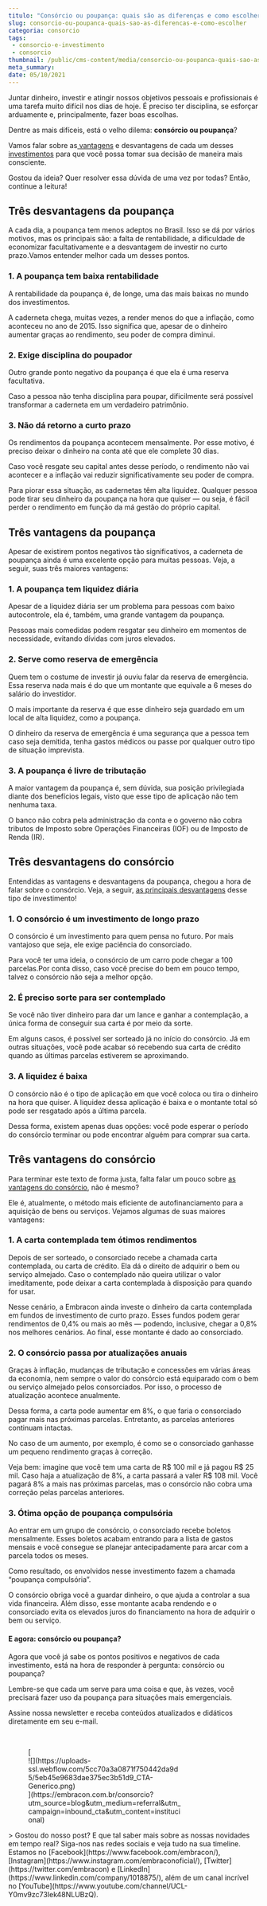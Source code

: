 ```yaml
---
titulo: "Consórcio ou poupança: quais são as diferenças e como escolher?"
slug: consorcio-ou-poupanca-quais-sao-as-diferencas-e-como-escolher
categoria: consorcio
tags:
 - consorcio-e-investimento
 - consorcio
thumbnail: /public/cms-content/media/consorcio-ou-poupanca-quais-sao-as-diferencas-e-como-escolher.jpg
meta_summary: 
date: 05/10/2021
---
```

Juntar dinheiro, investir e atingir nossos objetivos pessoais e profissionais é uma tarefa muito difícil nos dias de hoje. É preciso ter disciplina, se esforçar arduamente e, principalmente, fazer boas escolhas.

Dentre as mais difíceis, está o velho dilema: **consórcio ou poupança**?

Vamos falar sobre as[ vantagens](https://www.embracon.com.br/conhecaoconsorcio/quais-sao-as-vantagens-do-consorcio) e desvantagens de cada um desses [investimentos](https://www.embracon.com.br/blog/8-motivos-que-comprovam-que-consorcio-e-investimento) para que você possa tomar sua decisão de maneira mais consciente.

Gostou da ideia? Quer resolver essa dúvida de uma vez por todas? Então, continue a leitura!

Três desvantagens da poupança
-----------------------------

A cada dia, a poupança tem menos adeptos no Brasil. Isso se dá por vários motivos, mas os principais são: a falta de rentabilidade, a dificuldade de economizar facultativamente e a desvantagem de investir no curto prazo.Vamos entender melhor cada um desses pontos.

### 1. A poupança tem baixa rentabilidade

A rentabilidade da poupança é, de longe, uma das mais baixas no mundo dos investimentos.

A caderneta chega, muitas vezes, a render menos do que a inflação, como aconteceu no ano de 2015. Isso significa que, apesar de o dinheiro aumentar graças ao rendimento, seu poder de compra diminui.

### 2. Exige disciplina do poupador

Outro grande ponto negativo da poupança é que ela é uma reserva facultativa.

Caso a pessoa não tenha disciplina para poupar, dificilmente será possível transformar a caderneta em um verdadeiro patrimônio.

### 3. Não dá retorno a curto prazo

Os rendimentos da poupança acontecem mensalmente. Por esse motivo, é preciso deixar o dinheiro na conta até que ele complete 30 dias.

Caso você resgate seu capital antes desse período, o rendimento não vai acontecer e a inflação vai reduzir significativamente seu poder de compra.

Para piorar essa situação, as cadernetas têm alta liquidez. Qualquer pessoa pode tirar seu dinheiro da poupança na hora que quiser — ou seja, é fácil perder o rendimento em função da má gestão do próprio capital.

Três vantagens da poupança
--------------------------

Apesar de existirem pontos negativos tão significativos, a caderneta de poupança ainda é uma excelente opção para muitas pessoas. Veja, a seguir, suas três maiores vantagens:

### 1. A poupança tem liquidez diária

Apesar de a liquidez diária ser um problema para pessoas com baixo autocontrole, ela é, também, uma grande vantagem da poupança.

Pessoas mais comedidas podem resgatar seu dinheiro em momentos de necessidade, evitando dívidas com juros elevados.

### 2. Serve como reserva de emergência

Quem tem o costume de investir já ouviu falar da reserva de emergência. Essa reserva nada mais é do que um montante que equivale a 6 meses do salário do investidor.

O mais importante da reserva é que esse dinheiro seja guardado em um local de alta liquidez, como a poupança.

O dinheiro da reserva de emergência é uma segurança que a pessoa tem caso seja demitida, tenha gastos médicos ou passe por qualquer outro tipo de situação imprevista.

### 3. A poupança é livre de tributação

A maior vantagem da poupança é, sem dúvida, sua posição privilegiada diante dos benefícios legais, visto que esse tipo de aplicação não tem nenhuma taxa.

O banco não cobra pela administração da conta e o governo não cobra tributos de Imposto sobre Operações Financeiras (IOF) ou de Imposto de Renda (IR).

Três desvantagens do consórcio
------------------------------

Entendidas as vantagens e desvantagens da poupança, chegou a hora de falar sobre o consórcio. Veja, a seguir, [as principais desvantagens](https://www.embracon.com.br/conhecaoconsorcio/quais-sao-as-vantagens-do-consorcio) desse tipo de investimento!

### 1. O consórcio é um investimento de longo prazo

O consórcio é um investimento para quem pensa no futuro. Por mais vantajoso que seja, ele exige paciência do consorciado.

Para você ter uma ideia, o consórcio de um carro pode chegar a 100 parcelas.Por conta disso, caso você precise do bem em pouco tempo, talvez o consórcio não seja a melhor opção.

### 2. É preciso sorte para ser contemplado

Se você não tiver dinheiro para dar um lance e ganhar a contemplação, a única forma de conseguir sua carta é por meio da sorte.

Em alguns casos, é possível ser sorteado já no início do consórcio. Já em outras situações, você pode acabar só recebendo sua carta de crédito quando as últimas parcelas estiverem se aproximando.

### 3. A liquidez é baixa

O consórcio não é o tipo de aplicação em que você coloca ou tira o dinheiro na hora que quiser. A liquidez dessa aplicação é baixa e o montante total só pode ser resgatado após a última parcela.

Dessa forma, existem apenas duas opções: você pode esperar o período do consórcio terminar ou pode encontrar alguém para comprar sua carta.

Três vantagens do consórcio
---------------------------

Para terminar este texto de forma justa, falta falar um pouco sobre [as vantagens do consórcio](https://www.embracon.com.br/conhecaoconsorcio/quais-sao-as-vantagens-do-consorcio), não é mesmo?

Ele é, atualmente, o método mais eficiente de autofinanciamento para a aquisição de bens ou serviços. Vejamos algumas de suas maiores vantagens:

### 1. A carta contemplada tem ótimos rendimentos

Depois de ser sorteado, o consorciado recebe a chamada carta contemplada, ou carta de crédito. Ela dá o direito de adquirir o bem ou serviço almejado. Caso o contemplado não queira utilizar o valor imeditamente, pode deixar a carta contemplada à disposição para quando for usar.

Nesse cenário, a Embracon ainda investe o dinheiro da carta contemplada em fundos de investimento de curto prazo. Esses fundos podem gerar rendimentos de 0,4% ou mais ao mês — podendo, inclusive, chegar a 0,8% nos melhores cenários. Ao final, esse montante é dado ao consorciado.

### 2. O consórcio passa por atualizações anuais

Graças à inflação, mudanças de tributação e concessões em várias áreas da economia, nem sempre o valor do consórcio está equiparado com o bem ou serviço almejado pelos consorciados. Por isso, o processo de atualização acontece anualmente.

Dessa forma, a carta pode aumentar em 8%, o que faria o consorciado pagar mais nas próximas parcelas. Entretanto, as parcelas anteriores continuam intactas.

No caso de um aumento, por exemplo, é como se o consorciado ganhasse um pequeno rendimento graças à correção.

Veja bem: imagine que você tem uma carta de R$ 100 mil e já pagou R$ 25 mil. Caso haja a atualização de 8%, a carta passará a valer R$ 108 mil. Você pagará 8% a mais nas próximas parcelas, mas o consórcio não cobra uma correção pelas parcelas anteriores.

### 3. Ótima opção de poupança compulsória

Ao entrar em um grupo de consórcio, o consorciado recebe boletos mensalmente. Esses boletos acabam entrando para a lista de gastos mensais e você consegue se planejar antecipadamente para arcar com a parcela todos os meses.

Como resultado, os envolvidos nesse investimento fazem a chamada “poupança compulsória”.

O consórcio obriga você a guardar dinheiro, o que ajuda a controlar a sua vida financeira. Além disso, esse montante acaba rendendo e o consorciado evita os elevados juros do financiamento na hora de adquirir o bem ou serviço.

#### E agora: consórcio ou poupança?

Agora que você já sabe os pontos positivos e negativos de cada investimento, está na hora de responder à pergunta: consórcio ou poupança?

Lembre-se que cada um serve para uma coisa e que, às vezes, você precisará fazer uso da poupança para situações mais emergenciais.

Assine nossa newsletter e receba conteúdos atualizados e didáticos diretamente em seu e-mail.

‍

<figure class="w-richtext-figure-type-image w-richtext-align-center" style="max-width:310px">[<div>![](https://uploads-ssl.webflow.com/5cc70a3a0871f750442da9d5/5eb45e9683dae375ec3b51d9_CTA-Generico.png)</div>](https://embracon.com.br/consorcio?utm_source=blog&utm_medium=referral&utm_campaign=inbound_cta&utm_content=institucional)</figure>> Gostou do nosso post? E que tal saber mais sobre as nossas novidades em tempo real? Siga-nos nas redes sociais e veja tudo na sua timeline. Estamos no [Facebook](https://www.facebook.com/embracon/), [Instagram](https://www.instagram.com/embraconoficial/), [Twitter](https://twitter.com/embracon) e [LinkedIn](https://www.linkedin.com/company/1018875/), além de um canal incrível no [YouTube](https://www.youtube.com/channel/UCL-Y0mv9zc73Iek48NLUBzQ).

‍
